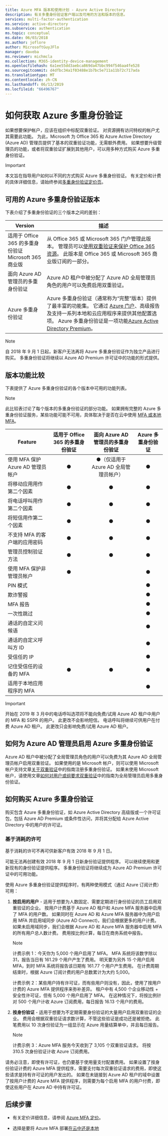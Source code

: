 ```yaml
---
title: Azure MFA 版本和使用计划 - Azure Active Directory
description: 有关多重身份验证客户端以及可用的方法和版本的信息。
services: multi-factor-authentication
ms.service: active-directory
ms.subservice: authentication
ms.topic: conceptual
ms.date: 06/03/2018
ms.author: joflore
author: MicrosoftGuyJFlo
manager: daveba
ms.reviewer: michmcla
ms.collection: M365-identity-device-management
ms.openlocfilehash: 6a1ee55dd3aebca869da47bbc994f546aa4fe528
ms.sourcegitcommit: d4dfbc34a1f03488e1b7bc5e711a11b72c717ada
ms.translationtype: MT
ms.contentlocale: zh-CN
ms.lasthandoff: 06/13/2019
ms.locfileid: "66496767"
---
```

# <a name="how-to-get-azure-multi-factor-authentication"></a>如何获取 Azure 多重身份验证

如果想要保护帐户，应该在组织中标配双重验证。 对资源拥有访问特权的帐户尤其需要此功能。 为此，Microsoft 为 Office 365 和 Azure Active Directory (Azure AD) 管理员提供了基本的双重验证功能，无需额外费用。 如果想要升级管理员的功能，或者将双重验证扩展到其他用户，可以用多种方式购买 Azure 多重身份验证。

> [!IMPORTANT]
> 本文旨在指导用户如何以不同的方式购买 Azure 多重身份验证。 有关定价和计费的具体详细信息，请始终参阅[多重身份验证定价页](https://azure.microsoft.com/pricing/details/multi-factor-authentication/)。
>

## <a name="available-versions-of-azure-multi-factor-authentication"></a>可用的 Azure 多重身份验证版本

下表介绍了多重身份验证的三个版本之间的差别：

| Version | 描述 |
| --- | --- |
| 适用于 Office 365 的多重身份验证 <br> Microsoft 365 商业版 | 从 Office 365 或 Microsoft 365 门户管理此版本。 管理员可以[使用双重验证来保护 Office 365 资源](https://support.office.com/article/Set-up-multi-factor-authentication-for-Office-365-users-8f0454b2-f51a-4d9c-bcde-2c48e41621c6)。 此版本是 Office 365 或 Microsoft 365 商业版订阅的一部分。 |
| 面向 Azure AD 管理员的多重身份验证 | Azure AD 租户中被分配了 Azure AD 全局管理员角色的用户可以免费启用双重验证。 |
| Azure 多重身份验证 | Azure 多重身份验证（通常称为“完整”版本）提供了最丰富的功能集。 它通过 [Azure 门户](https://portal.azure.com)、高级报告及支持一系列本地和云应用程序来提供其他配置选项。 Azure 多重身份验证是一项功能[Azure Active Directory Premium](https://www.microsoft.com/cloud-platform/azure-active-directory-features)。 |

> [!NOTE]
> 自 2018 年 9 月 1 日起，新客户无法再将 Azure 多重身份验证作为独立产品进行购买。 多重身份验证将继续以 Azure AD Premium 许可证中的功能的形式提供。

## <a name="feature-comparison-of-versions"></a>版本功能比较

下表提供了 Azure 多重身份验证的各个版本中可用的功能列表。

> [!NOTE]
> 此比较表讨论了每个版本的多重身份验证的部分功能。 如果拥有完整的 Azure 多重身份验证服务，某些功能可能不可用，具体取决于是否在云中使用 [MFA 或本地 MFA](concept-mfa-whichversion.md)。
>

| Feature | 适用于 Office 365 的多重身份验证 | 面向 Azure AD 管理员的多重身份验证 | Azure 多重身份验证 |
| --- |:---:|:---:|:---:|
| 使用 MFA 保护 Azure AD 管理员帐户 |● |●（仅适用于 Azure AD 全局管理员帐户） |● |
| 将移动应用用作第二个因素 |● |● |● |
| 将电话呼叫用作第二个因素 |● |● |● |
| 将短信用作第二个因素 |● |● |● |
| 不支持 MFA 的客户端的应用密码 |● |● |● |
| 管理员控制验证方法 |● |● |● |
| 使用 MFA 保护非管理员帐户 |● | |● |
| PIN 模式 | | |● |
| 欺诈警报 | | |● |
| MFA 报告 | | |● |
| 一次性跳过 | | |● |
| 通话的自定义问候语 | | |● |
| 通话的自定义呼叫方 ID | | |● |
| 受信任的 IP | | |● |
| 记住受信任的设备的 MFA |● |● |● |
| 适用于本地应用程序的 MFA | | |● |

> [!IMPORTANT]
> 开始在 2019 年 3 月中的电话呼叫选项将不能向免费/试用 Azure AD 租户中用户的 MFA 和 SSPR 的用户。 此更改不会影响短信。 电话呼叫将继续可供用户在付费 Azure AD 租户。 此更改只会影响免费/试用 Azure AD 租户。

## <a name="how-to-turn-on-azure-multi-factor-authentication-for-azure-ad-administrators"></a>如何为 Azure AD 管理员启用 Azure 多重身份验证

Azure AD 租户中被分配了全局管理员角色的用户可以免费为其 Azure AD 全局管理员帐户启用双重验证。 如果使用的是 Microsoft 帐户，则可以使用 Microsoft 帐户支持文章[关于双重验证](https://support.microsoft.com/help/12408/microsoft-account-about-two-step-verification)中的指南注册多重身份验证。 如果未使用 Microsoft 帐户，请使用文章[如何对用户或组要求双重验证](howto-mfa-userstates.md)中的指南为全局管理员启用多重身份验证。

## <a name="how-to-purchase-azure-multi-factor-authentication"></a>如何购买 Azure 多重身份验证

购买包含 Azure 多重身份验证，如 Azure Active Directory 高级版或一个许可证包，包括 Azure AD Premium 或条件性访问，并将其分配给 Azure Active Directory 中的用户的许可证。

### <a name="consumption-based-licensing"></a>基于消耗的许可

基于消耗的许可不再可供新客户有效 2018 年 9 月 1 日。

可能无法再创建有效 2018 年 9 月 1 日新身份验证提供程序。 可以继续使用和更新现有的身份验证提供程序。 多重身份验证将继续成为 Azure AD Premium 许可证中的可用功能。

使用 Azure 多重身份验证提供程序时，有两种使用模式（通过 Azure 订阅计费）可用：

1. **按启用的用户** - 适用于想要为人数固定、需要定期进行身份验证的员工启用双重验证的企业。 按用户计费基于 Azure AD 租户和 Azure MFA 服务器中启用了 MFA 的用户数。 如果同时在 Azure AD 和 Azure MFA 服务器中为用户启用 MFA 并启用域同步 (Azure AD Connect)，我们会根据更多的用户计费。 如果未启用域同步，我们会根据 Azure AD 和 Azure MFA 服务器中启用 MFA 的所有用户总人数计费。 费用按比例计算，每日在商务系统中报告。

   > [!NOTE]
   > 计费示例 1：今天你为 5,000 个用户启用了 MFA。 MFA 系统将该数字除以 31，报告当日有 161.29 个用户产生了费用。 明天要为另外 15 个用户启用 MFA，到时 MFA 系统将报告该日期有 161.77 个用户产生费用。 在计费周期结束时，根据 Azure 订阅计费的用户总数累计为大约 5,000。
   >
   > 计费示例 2：某些用户持有许可证，而有些用户则没有，因此，使用了按用户计费的 Azure MFA 提供程序来弥补差异。 租户中有 4,500 个企业移动性 + 安全性许可证，但有 5,000 个用户启用了 MFA。 在这种情况下，将按比例针对 500 个用户计收 Azure 订阅费用，每日报告 16.13 个用户的费用。
   >

1. **按身份验证** - 适用于想要为不定期需要身份验证的大量用户启用双重验证的企业。 费用会根据双重验证请求数计算，不管这些验证是成功还是被拒绝。 此笔费用以 10 次身份验证为一组显示在 Azure 用量结算单中，并且每日报告。

   > [!NOTE]
   > 计费示例 3：Azure MFA 服务今天收到了 3,105 个双重验证请求。 将按 310.5 次身份验证计收 Azure 订阅费用。
   >

请务必注意，即使有许可证，也仍要基于使用量支付配置费用。 如果设置了按身份验证计费的 Azure MFA 提供程序，需要支付每次双重验证请求的费用，即使这些请求是持有许可证的用户发出的。 如果在未链接到 Azure AD 租户的域中设置了按用户计费的 Azure MFA 提供程序，则需要为每个启用 MFA 的用户付费，即使这些用户在 Azure AD 中持有许可证。

## <a name="next-steps"></a>后续步骤

- 有关定价详细信息，请参阅 [Azure MFA 定价](https://azure.microsoft.com/pricing/details/multi-factor-authentication/)。

- 选择是要将 Azure MFA 部署[在云中还是本地](concept-mfa-whichversion.md)
